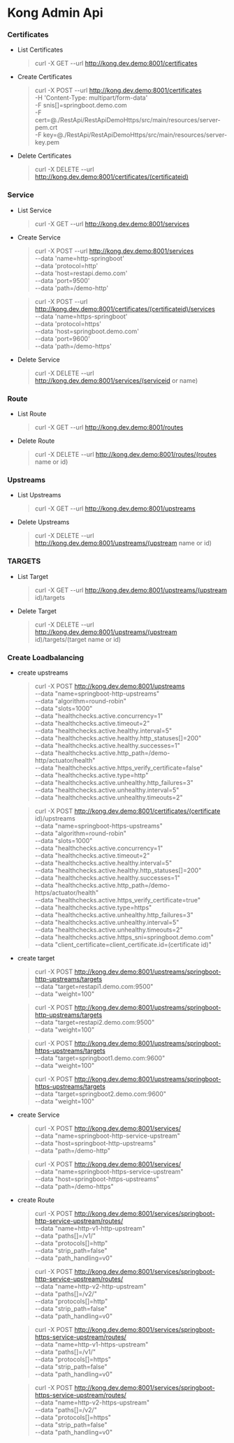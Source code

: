 # **Kong Admin Api**

### Certificates
- List Certificates
    > curl -X GET --url http://kong.dev.demo:8001/certificates
- Create Certificates
    > curl -X POST --url http://kong.dev.demo:8001/certificates \
    -H 'Content-Type: multipart/form-data' \
    -F snis[]=springboot.demo.com \
    -F cert=@./RestApi/RestApiDemoHttps/src/main/resources/server-pem.crt \
    -F key=@./RestApi/RestApiDemoHttps/src/main/resources/server-key.pem
- Delete Certificates
    > curl -X DELETE --url http://kong.dev.demo:8001/certificates/(certificateid)

### Service
- List Service
    > curl -X GET --url http://kong.dev.demo:8001/services
- Create Service
    > curl -X POST --url http://kong.dev.demo:8001/services \
     --data 'name=http-springboot' \
     --data 'protocol=http' \
     --data 'host=restapi.demo.com' \
     --data 'port=9500' \
     --data 'path=/demo-http'

     > curl -X POST --url http://kong.dev.demo:8001/certificates/(certificateid)/services \
     --data 'name=https-springboot' \
     --data 'protocol=https' \
     --data 'host=springboot.demo.com' \
     --data 'port=9600' \
     --data 'path=/demo-https'
     
- Delete Service
    > curl -X DELETE --url http://kong.dev.demo:8001/services/(serviceid or name)

### Route
- List Route
    > curl -X GET --url http://kong.dev.demo:8001/routes
- Delete Route
    > curl -X DELETE --url http://kong.dev.demo:8001/routes/(routes name or id)

### Upstreams
- List Upstreams
    > curl -X GET --url http://kong.dev.demo:8001/upstreams
- Delete Upstreams
    > curl -X DELETE --url http://kong.dev.demo:8001/upstreams/(upstream name or id)

### TARGETS
- List Target
    > curl -X GET --url http://kong.dev.demo:8001/upstreams/(upstream id)/targets
- Delete Target
    > curl -X DELETE --url http://kong.dev.demo:8001/upstreams/(upstream id)/targets/(target name or id)

### Create Loadbalancing
- create upstreams
    > curl -X POST http://kong.dev.demo:8001/upstreams \
    --data "name=springboot-http-upstreams" \
    --data "algorithm=round-robin" \
    --data "slots=1000" \
    --data "healthchecks.active.concurrency=1" \
    --data "healthchecks.active.timeout=2" \
    --data "healthchecks.active.healthy.interval=5" \
    --data "healthchecks.active.healthy.http_statuses[]=200" \
    --data "healthchecks.active.healthy.successes=1" \
    --data "healthchecks.active.http_path=/demo-http/actuator/health" \
    --data "healthchecks.active.https_verify_certificate=false" \
    --data "healthchecks.active.type=http" \
    --data "healthchecks.active.unhealthy.http_failures=3" \
    --data "healthchecks.active.unhealthy.interval=5" \
    --data "healthchecks.active.unhealthy.timeouts=2"

    > curl -X POST http://kong.dev.demo:8001/certificates/(certificate id)/upstreams \
    --data "name=springboot-https-upstreams" \
    --data "algorithm=round-robin" \
    --data "slots=1000" \
    --data "healthchecks.active.concurrency=1" \
    --data "healthchecks.active.timeout=2" \
    --data "healthchecks.active.healthy.interval=5" \
    --data "healthchecks.active.healthy.http_statuses[]=200" \
    --data "healthchecks.active.healthy.successes=1" \
    --data "healthchecks.active.http_path=/demo-https/actuator/health" \
    --data "healthchecks.active.https_verify_certificate=true" \
    --data "healthchecks.active.type=https" \
    --data "healthchecks.active.unhealthy.http_failures=3" \
    --data "healthchecks.active.unhealthy.interval=5" \
    --data "healthchecks.active.unhealthy.timeouts=2" \
    --data "healthchecks.active.https_sni=springboot.demo.com" \
    --data "client_certificate=client_certificate.id=(certificate id)"

- create target
    > curl -X POST http://kong.dev.demo:8001/upstreams/springboot-http-upstreams/targets \
    --data "target=restapi1.demo.com:9500" \
    --data "weight=100"

    > curl -X POST http://kong.dev.demo:8001/upstreams/springboot-http-upstreams/targets \
    --data "target=restapi2.demo.com:9500" \
    --data "weight=100"

    > curl -X POST http://kong.dev.demo:8001/upstreams/springboot-https-upstreams/targets \
    --data "target=springboot1.demo.com:9600" \
    --data "weight=100"
    
    > curl -X POST http://kong.dev.demo:8001/upstreams/springboot-https-upstreams/targets \
    --data "target=springboot2.demo.com:9600" \
    --data "weight=100"

- create Service
    > curl -X POST http://kong.dev.demo:8001/services/ \
    --data "name=springboot-http-service-upstream" \
    --data "host=springboot-http-upstreams" \
    --data "path=/demo-http"

    > curl -X POST http://kong.dev.demo:8001/services/ \
    --data "name=springboot-https-service-upstream" \
    --data "host=springboot-https-upstreams" \
    --data "path=/demo-https"

- create Route
    > curl -X POST http://kong.dev.demo:8001/services/springboot-http-service-upstream/routes/ \
    --data "name=http-v1-http-upstream" \
    --data "paths[]=/v1/" \
    --data "protocols[]=http" \
    --data "strip_path=false" \
    --data "path_handling=v0"

    > curl -X POST http://kong.dev.demo:8001/services/springboot-http-service-upstream/routes/ \
    --data "name=http-v2-http-upstream" \
    --data "paths[]=/v2/" \
    --data "protocols[]=http" \
    --data "strip_path=false" \
    --data "path_handling=v0"

    > curl -X POST http://kong.dev.demo:8001/services/springboot-https-service-upstream/routes/ \
    --data "name=http-v1-https-upstream" \
    --data "paths[]=/v1/" \
    --data "protocols[]=https" \
    --data "strip_path=false" \
    --data "path_handling=v0"

    > curl -X POST http://kong.dev.demo:8001/services/springboot-https-service-upstream/routes/ \
    --data "name=http-v2-https-upstream" \
    --data "paths[]=/v2/" \
    --data "protocols[]=https" \
    --data "strip_path=false" \
    --data "path_handling=v0"

